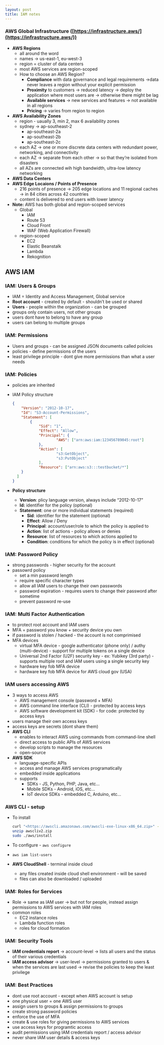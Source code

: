 ```yaml
---
layout: post
title: IAM notes
---
```

### AWS Global Infrastructure ([https://infrastructure.aws/](https://infrastructure.aws/))

- **AWS Regions**
    - all around the word
    - names → us-east-1, eu-west-3
    - region = cluster of data centers
    - most AWS services are region-scoped
    - How to choose an AWS Region?
        - **Compliance** with data governance and legal requirements →data never leaves a region without your explicit permission
        - **Proximity** to customers → reduced latency → deploy the application where most users are → otherwise there might be lag
        - **Available services** → new services and features → not available in all regions
        - **Pricing** → varies from region to region
- **AWS Availability Zones**
    - region - uaually 3, min 2, max 6 availability zones
    - sydney → ap-southeast-2
        - ap-southeast-2a
        - ap-southeast-2b
        - ap-southeast-2c
    - each AZ → one or more discrete data centers with redundant power, networking, and connectivity
    - each AZ → separate from each other → so that they’re isolated from disasters
    - all AZs are connected wih high bandwidth, ultra-low latency networking
- **AWS Data Centers**
- **AWS Edge Locaions / Points of Presence**
    - 216 points of presence → 205 edge locations and 11 regional caches → in 84 cities across 42 countries
    - content is delivered to end users with lower latency
- **Note:** AWS has both global and region-scoped services
    - Global
        - IAM
        - Route 53
        - Cloud Front
        - WAF (Web Application Firewall)
    - region-scoped
        - EC2
        - Elastic Beanstalk
        - Lambda
        - Rekognition

## AWS IAM

### IAM: Users & Groups

- IAM = Identity and Access Management, Global service
- **Root account** - created by default - shouldn’t be used or shared
- **Users** - people within the organization - can be grouped
- groups only contain users, not other groups
- users dont have to belong to have any group
- users can belong to multiple groups

### IAM: Permissions

- Users and groups - can be assigned JSON documents called policies
- policies - define permissions of the users
- least privilege principle - dont give more permissions than what a user needs

### IAM: Policies

- policies are inherited
    
- IAM Policy structure
    
    ```json
    {
    	"Version": "2012-10-17",
    	"Id": "S3-Account-Permissions",
    	"Statement": [
    		{
    			"Sid": "1",
    			"Effect": "Allow",
    			"Principal": {
    					"AWS": ["arn:aws:iam:123456789045:root"]
    			},
    			"Action": [
    					"s3:GetObject",
    					"s3:PutObject"
    			],
    			"Resource": ["arn:aws:s3:::testbucket/*"]
        }
      ]
    }
    ```
    
- **Policy structure**
    
    - **Version**: plicy language version, always include “2012-10-17”
    - **Id:** identifier for the policy (optional)
    - **Statement**: one or more individual statements (required)
        - **Sid**: identifier for the statement (optional)
        - **Effect**: Allow / Deny
        - **Principal**: account/user/role to which the policy is applied to
        - **Action**: list of actions - policy allows or denies
        - **Resource**: list of resources to which actions applied to
        - **Condition**: conditions for which the policy is in effect (optional)

### IAM: Password Policy

- strong passwords - higher security for the account
- passowrd policy
    - set a min password length
    - require specific character types
    - allow all IAM users to change their own passwords
    - password expiration - requires users to change their password after sometime
    - prevent password re-use

### IAM: Multi Factor Authentication

- to protect root account and IAM users
- MFA = password you know + security device you own
- if password is stolen / hacked - the account is not comprimised
- MFA devices
    - virtual MFA device - google authenticator (phone only) / authy (multi-device) - support for multiple tokens on a single device
    - Universal 2nd Factor (U2F) security key - ex: Yubikey (3rd party) - supports multiple root and IAM users using a single security key
    - hardware key fob MFA device
    - hardware key fob MFA device for AWS cloud gov (USA)

### IAM users accessing AWS

- 3 ways to access AWS
    - AWS management console (password + MFA)
    - AWS command line interface (CLI) - protected by access keys
    - AWS software development kit (SDK) - for code: protected by access keys
- users manage their own access keys
- access keys are secrets (dont share them)
- **AWS CLI**
    - enables to interact AWS using commands from command-line shell
    - direct access to public APIs of AWS services
    - develop scripts to manage the resources
    - open-source
- **AWS SDK**
    - language-specific APIs
    - access and manage AWS services programatically
    - embedded inside applications
    - supports
        - SDKs - JS, Python, PHP, Java, etc…
        - Mobile SDKs - Android, iOS, etc…
        - IoT device SDKs - embedded C, Arduino, etc…

### AWS CLI - setup

- To install
    
    ```bash
	curl "<https://awscli.amazonaws.com/awscli-exe-linux-x86_64.zip>" -o "awscliv2.zip"
    unzip awscliv2.zip
    sudo ./aws/install
    ```
    
- To configure - `aws configure`
    
- `aws iam list-users`
    
- **AWS CloudShell** - terminal inside cloud
    
    - any files created inside cloud shell environment - will be saved
    - files can also be downloaded / uploaded

### IAM: Roles for Services

- Role → same as IAM user → but not for people, instead assign permissions to AWS services with IAM roles
- common roles
    - EC2 instance roles
    - Lambda function roles
    - roles for cloud formation

### IAM: Security Tools

- **IAM credentials report** → account-level → lists all users and the status of their various credentials
- **IAM access advisor** → user-level → permissions granted to users & when the services are last used → revise the policies to keep the least privilege

### IAM: Best Practices

- dont use root account - except when AWS account is setup
- one physical user = one AWS user
- assign users to groups & assign permissions to groups
- create strong password policies
- enforce the use of MFA
- create & use roles for giving permissions to AWS services
- use access keys for programtic access
- audit permissions using IAM credentials report / access advisor
- never share IAM user details & access keys